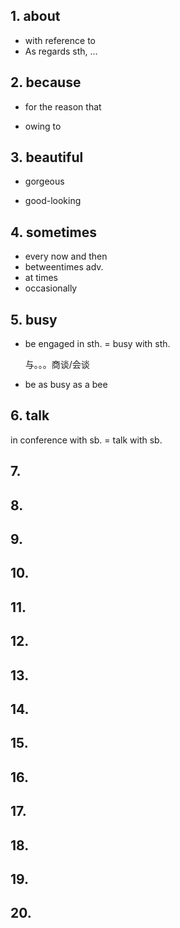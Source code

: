 ## 1. about

- with reference to
- As regards sth, …

## 2. because

- for the reason that

- owing to

## 3. beautiful

- gorgeous

- good-looking

## 4. sometimes

- every now and then
- betweentimes adv.
- at times
- occasionally

## 5. busy

- be engaged in sth. = busy with sth.

  与。。。商谈/会谈

- be as busy as a bee

## 6. talk

in conference with sb. = talk with sb. 

## 7. 

## 8. 

## 9. 

## 10. 

## 11. 

## 12. 

## 13. 

## 14. 

## 15. 

## 16. 

## 17. 

## 18. 

## 19. 

## 20. 